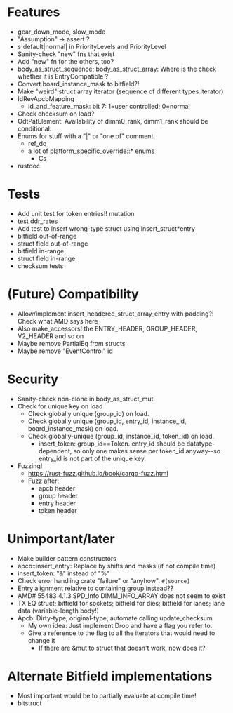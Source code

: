 # Features

* gear_down_mode, slow_mode
* "Assumption" -> assert ?
* s|default|normal| in PriorityLevels and PriorityLevel
* Sanity-check "new" fns that exist
* Add "new" fn for the others, too?
* body_as_struct_sequence; body_as_struct_array: Where is the check whether it is EntryCompatible ?
* Convert board_instance_mask to bitfield?!
* Make "weird" struct array iterator (sequence of different types iterator)
* IdRevApcbMapping
  * id_and_feature_mask: bit 7: 1=user controlled; 0=normal
* Check checksum on load?
* OdtPatElement: Availability of dimm0_rank, dimm1_rank should be conditional.
* Enums for stuff with a "|" or "one of" comment.
  * ref_dq
  * a lot of platform_specific_override::* enums
    * Cs
* rustdoc

# Tests

* Add unit test for token entries!!  mutation
* test ddr_rates
* Add test to insert wrong-type struct using insert_struct*entry
* bitfield out-of-range
* struct field out-of-range
* bitfield in-range
* struct field in-range
* checksum tests

# (Future) Compatibility

* Allow/implement insert_headered_struct_array_entry with padding?!  Check what AMD says here
* Also make_accessors! the ENTRY_HEADER, GROUP_HEADER, V2_HEADER and so on
* Maybe remove PartialEq from structs
* Maybe remove "EventControl" id

# Security

* Sanity-check non-clone in body_as_struct_mut
* Check for unique key on load
  * Check globally unique (group_id) on load.
  * Check globally unique (group_id, entry_id, instance_id, board_instance_mask) on load.
  * Check globally-unique (group_id, instance_id, token_id) on load.
    * insert_token: group_id==Token.  entry_id should be datatype-dependent, so only one makes sense per token_id anyway--so entry_id is not part of the unique key.
* Fuzzing!
  * https://rust-fuzz.github.io/book/cargo-fuzz.html
  * Fuzz after:
    * apcb header
    * group header
    * entry header
    * token header

# Unimportant/later

* Make builder pattern constructors
* apcb::insert_entry: Replace by shifts and masks (if not compile time)
* insert_token: "&" instead of "%"
* Check error handling crate "failure" or "anyhow". `#[source]`
* Entry alignment relative to containing group instead??
* AMD# 55483 4.1.3 SPD_Info DIMM_INFO_ARRAY does not seem to exist
* TX EQ struct; bitfield for sockets; bitfield for dies; bitfield for lanes; lane data (variable-length body!)
* Apcb: Dirty-type, original-type; automate calling update_checksum
  * My own idea: Just implement Drop and have a flag you refer to.
  * Give a reference to the flag to all the iterators that would need to change it
    * If there are &mut to struct that doesn't work, now does it?

# Alternate Bitfield implementations

* Most important would be to partially evaluate at compile time!
* bitstruct
